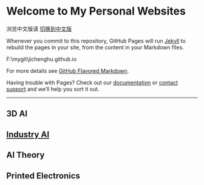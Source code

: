 # Welcome to My Personal Websites

浏览中文版请 [切换到中文版](index_cn.md)

[^_^]:
Whenever you commit to this repository, GitHub Pages will run [Jekyll](https://jekyllrb.com/) to rebuild the pages in your site, from the content in your Markdown files.

[^_^]:
F:\mygit\jichenghu.github.io

[^_^]:
For more details see [GitHub Flavored Markdown](https://guides.github.com/features/mastering-markdown/).

[^_^]:
Having trouble with Pages? Check out our [documentation](https://docs.github.com/categories/github-pages-basics/) or [contact support](https://support.github.com/contact) and we’ll help you sort it out.

*****************************

## 3D AI


## [Industry AI](industry-ai/industry-ai.md)


## AI Theory


## Printed Electronics

